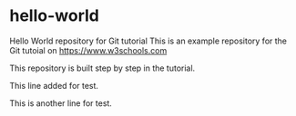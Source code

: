 # hello-world
Hello World repository for Git tutorial
This is an example repository for the Git tutoial on https://www.w3schools.com

This repository is built step by step in the tutorial.

This line added for test.

This is another line for test.
